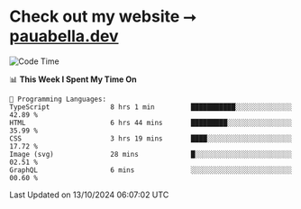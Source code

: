 # Check out my website ⭢ [pauabella.dev](https://pauabella.dev)

<!--START_SECTION:waka-->
![Code Time](http://img.shields.io/badge/Code%20Time-3%2C792%20hrs%203%20mins-blue)

📊 **This Week I Spent My Time On** 

```text
💬 Programming Languages: 
TypeScript               8 hrs 1 min         ███████████░░░░░░░░░░░░░░   42.89 % 
HTML                     6 hrs 44 mins       █████████░░░░░░░░░░░░░░░░   35.99 % 
CSS                      3 hrs 19 mins       ████░░░░░░░░░░░░░░░░░░░░░   17.72 % 
Image (svg)              28 mins             █░░░░░░░░░░░░░░░░░░░░░░░░   02.51 % 
GraphQL                  6 mins              ░░░░░░░░░░░░░░░░░░░░░░░░░   00.60 % 
```


 Last Updated on 13/10/2024 06:07:02 UTC
<!--END_SECTION:waka-->
